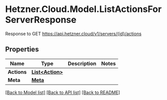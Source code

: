 # Hetzner.Cloud.Model.ListActionsForServerResponse
Response to GET https://api.hetzner.cloud/v1/servers/{id}/actions

## Properties

Name | Type | Description | Notes
------------ | ------------- | ------------- | -------------
**Actions** | [**List&lt;Action&gt;**](Action.md) |  | 
**Meta** | [**Meta**](Meta.md) |  | 

[[Back to Model list]](../../README.md#documentation-for-models) [[Back to API list]](../../README.md#documentation-for-api-endpoints) [[Back to README]](../../README.md)

